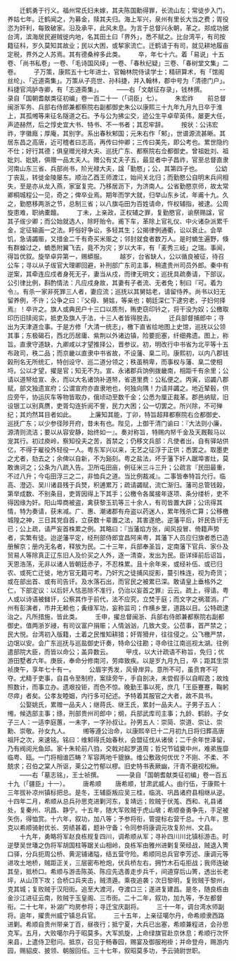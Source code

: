 <!-- { "loadSidebar": true } -->
　　迁鹤勇于行义。福州常氏妇未嫁，其夫陈国勳得罪，长流山左；常徒步入门，养姑七年。迁鹤闻之，为募金，赎其夫归。海上军兴，泉州有里长大当之费；胥役恣为奸利，每致破家。沿及承平，此风未息。为言于总督兴永朝，革之。郑成功据台湾，滨海居民避贼徙内地，名其田土曰「界外」，悉不赋之。比台湾平，有司按籍征科，岁久莫知其故业；民以大困，或挈家流亡。迁鹤请于有司，就见耕地履亩定税，界外之人苏焉。其有德桑梓多此类。
　　卒，年七十六。着「易说」十五卷、「尚书私卷」一卷、「毛诗国风绎」一卷、「春秋纪疑」三卷、「春树堂文集」二卷。
　　子万策，康熙五十七年进士，官翰林院侍读学士；精研算术，有「馆阁丝纶」、「近道斋集」。万策从子亮世、孙科捷，并入翰林，郡中号为「清德门户」。科捷官鸿胪寺卿，有「志道斋集」。
　　——右「文献征存录」，钱林撰。
　　--录自「国朝耆献类征初编」卷一百二十一（「词臣」七）。
　　朱宏祚
　　前总督闽浙军务、兵部右侍郎兼都察院右副都御史朱公以康熙三十九年九月九日卒于淮上，其孤缃等来征名隧道之石。予与公为拂尘交，迹公生平卓荦英伟，屡更大任，声迹赫然，后之惇史宜大书、特书、不一书者；其忍牢辞。
　　按状：公讳宏祚，字徽廕；厚庵，其别字。系出春秋邾国；元朱右作「邾」，世谱源流甚晰。其居东昌之高唐，近可稽者曰志高，再传曰仲卿；三传曰美先，即公考也。累世隐约不仕；好行其德；俱皇赠光禄大夫、巡抚广东、都察院右佥都御史。曾祖妣刘、祖妣刘、妣姚，俱赠一品太夫人。赠公有丈夫子五，最显者中子昌祚，官至总督直隶河南山东三省、兵部尚书，阶光禄大夫，諡「勤愍」；公，其第四子也。
　　公幼丁丧乱，转徙金陵屡东。顺治乙酉王师渡江，始间关北归；而勤愍公自明末兵间相失，至是亦从龙入燕，家室复完。乃移居沥下，为济南人。公省勤愍京师，故太常卿桐城程公一见，奇之；俾卒业焉。期年而学大就，归举山东乡试，年甫十九。久之，勤愍移两浙之节，总制三省；以八旗屯田为百姓请命，忤权辅指，被逮。公周旋患难，职纳橐饘。
　　丁未，上亲政，正权辅之罪，复勤愍官，谕祭赐諡，官其子绂少卿；而公始就选人，除盱贻令。甫下车，革除上官礼仪、中火诸杂派累千金，定征输画一之法。盱俗好争讼，多轻其生；公揭律例通衢，讼以衰止。会旱饥，急请蠲赈，又措金二千有奇买米赈之；邻封就食者数万人。是时蝻生遍野，倏有群蝗过之，蝻悉附翼飞去，竟不为灾；岁以大丰，有「麦秀三岐」之瑞。事闻，得旨优叙。旋举卓异第一，赐蟒服。
　　越岁，台省缺人，公以循良被征，待召公车；寻以从子绂官大理卿回避，补刑部广东司主事，稍遣贵州司员外郎。秦中有逆案，其牵连应戍者身死无子，妻当从戍，而律无明文；巡抚具疏奏请，下部议。公引律比例，斟酌情法：凡应戍身故，其妻有子者流、无者免；制曰『可。着为令』。有杀一家非死罪三人者，妻应流；巡抚以其舅姑老，请留侍养。尚书以妇无留养例，不许；公争之曰：『父母、舅姑，等亲也；朝廷深仁下逮穷老，子妇何择焉』！卒许之。旗人或典民户十三口以质剂，贿吏窃印钤之，将干没为奴；公檄取印历旧牍阅实，抵吏及旗人于法，十三人者皆得脱去。
　　迁兵部督捕郎中；寻出为天津道佥事。于是方修「大清一统志」，檄下直省绘地图上史馆，巡抚以公领其事；东极碣石，西北历居庸、紫荆以外诸边镇，险要扼塞，纤细弗遗。图上，称旨。直隶守道缺，九卿咸以才望推择公，晋参议。初，明改行中书省为北平等十五布政司，秩二品；而京畿以直隶中书省故，不设藩、臬二司。康熙初，以内八郡钱榖刑名无所统汇，特创设守、巡二道分领之；秩虽稍卑，而事权与藩、臬二使相埒。公以才望，擢是官；知无不为。宣、永诸郡兵饷例拨畿南，相距千有余里；公请以道帑给宣、永，而以大名诸饷补道帑，省道里费：公私便之。丙寅，诏蠲八郡赋，部文独遗宣府；公谓宣府亦直隶地也，何独向隅！力请并蠲之。地近辇毂，供应旁午，协运灰车等物皆取办，俄顷动至数千金；公悉为厘正裁革。郡邑纳赋，旧设银工以别真赝，吏胥勾连折阅不訾，民力大困；公一切罢之。所兴除，不可殚纪；其灼然耳目者如此。
　　上廉知其能，丁卯，特旨超拜都察院右佥都御史、巡抚广东；以少参径陟开府，昔未有也。陛见，上御干清门谕曰：『大法则小廉，源清则流洁；要以从容安静，始终如一』。奏对称旨，特赐内帑千金及天厩鞍马以宠其行。初过庾岭，察知役夫之苦，首禁之；仍移文兵部：凡使者出，自有驿站供亿，不得于雇役外轻役一人。粤东军兴以来，无艺之征浮于正供；悉罢之。取墨吏之尤者，劾去之；余俾以自新，不为谿刻。粤之盐法，坏于藩下奸人踞埠害灶，莫敢谯诃之；公条为八疏入告。卫所屯田亩，例征米三斗三升；公疏言『民田最重，不过八升；今屯田浮三之二，非恤兵之道。当比例裁减』。二事皆奉特旨允行。临高、澄迈、吴川诸县残于兵燹，积逋累万；疏请蠲赋，流亡渐归。藩司总管钱榖，第举成数、不别条目，吏胥因得上下其手；公檄令各属接年逐项、条分缕析，吏不得因缘为奸。阳山埠商被盗，禽获黎玉玑等三十余人，有司皆置大辟；公讯得其情，特为奏请，获末减。广、惠、潮诸郡有舟盗以药迷人，累年残杀亡算；公移檄城隍之神，三日其党自首，立获数十辈置之法，其害遂绝。逆藩平后，奸民告讦无已；公上疏，请严妄首株累之例。其略曰：『当藩焰方张，闻风投冒、倚籍声势者，实繁有徒。迨逆藩平定，经刑部侍郎宜昌阿来粤，其藩下人员应归旗者悉已造册解京；册内无名者，释放为民。二十三年，兵部奉圣旨，定南藩下官兵、家仆及贸易人等除真正辽东旧人及价买之人外，逐一清查，发出为民。臣详绎前后诏旨，天恩浩荡，无非以诸人皆朝廷赤子，不忍株累。且十余年来，或经补伍、或已归农、或死亡迁徙，地方官无籍可考。乃奸宄之徒捕风捉影，蔓引株连，视为奇货；或在部出首、或有司告讦。及水落石出，而官民之被累已深。敢请皇上垂格外之仁，下部定议：以后奸人怙恶除不准行，仍治以妄首之罪』云云。疏上，得请。粤人或以诗语被雠讦，公察其作于前代，法不应究，立焚于庭；而文字之祸潜消。广州有彭演者，市井无赖也；夤缘军功，妄称监司；作横乡里，道路以目。公特疏逮治之。凡所措施，皆此类。
　　壬申，擢总督闽浙、兵部右侍郎兼都察院右副都御史。值两浙岁祲，有司议富户捐赈；人情汹汹，几致大变。公莅事，首严禁之；民大悦。台湾初入版籍，土着之民惟知耕猎；奸胥猾弁，往往侵之。公飞檄严禁，边氓以安。会广东巡抚与巡盐御史讦奏，特命公往勘；寻命往江南巡视太湖。往例遣部院大臣，而皆以命公；盖异数云。
　　甲戌，以大计疏语不称旨，免归；优游田墅者六年。庚辰，奉命分修南河，劳瘁致疾。以是岁九月九日，卒；距其生崇祯庚午，享年七十有一。
　　公眉宇秀发，风骨岸异。意所不可，虽贲育不可夺。尤精于吏事，自县令至制府，案牍旁午，手自剖决，未尝假手以自暇逸；故烛照数计，而事立办。遗艰投钜，而色不惊。晚勤王事以死，庶几「王臣蹇蹇，鞠躬尽瘁」者矣。公孝友睦姻，内行多可纪述。予特着其服官之大者，故不具书。
　　公娶姚氏，累赠一品夫人；继蒋氏、继王氏，累封一品夫人。子男子五人：缃，候选部主事；绦，刑部贵州司郎中；纲，兵部武库司主事；九龄、鹤龄。子女子三人：一适李庭蕙，一未字，一字孙叔让。孙男五人：崇简、崇道、崇让、崇勳、崇敬。孙女九人。
　　缃等遵公治命，以康熙辛巳十二月初九日将归葬高唐祖阡之次，来速铭。铭曰：维邾得氏始春秋，会盟征伐从诸侯；二千余年世泽留，乃有阀阅光鱼邱。家十朱轮前八驺，交戟对起罗道周；哲兄节钺奠中州，难弟旌靡临粤、瓯。一门将相谁匹畴？军容两地千貔貅。维公敷政何优优？不刚、不柔、不兢求；召伯之棠人所讴，莱公之竹郁以樛。旧史特书表厥幽，汗青不磨视松楸。
　　——右「墓志铭」，王士祯撰。
　　——录自「国朝耆献类征初编」卷一百五十九（「疆臣」十一）。
　　唐希顺
　　唐希顺，甘肃武威人。由行伍，于康熙十三年拔补凉州镇标把总。是冬，王辅臣叛应吴三桂，临洮、巩昌诸府县相继从逆。十四年二月，希顺从总兵孙思克进剿河东，复靖远；败贼于伏羗、西和、礼县诸处，复秦州、巩昌、静宁。十五年，随大军败贼于虎山墩；希顺奋勇争先，手足被矢伤，得恤赏。十六年，叙功，加八等；予参将衔，管提标右营千总。十八年，思克以希顺骑射优长、劳绩甚着，题补守备；令同参将康调元攻复阶州、文县。
　　十九年，勇略将军赵良栋规复四川，调希顺从军；寻补四川川北镇标游击。时逆孽吴世璠之伪将军胡国柱等踞关山相岭，良栋军由雅州进剿复荣经战，贼退入箐口驿，分兵扼周公桥、黄泥铺诸隘，结五营守险。希顺同总兵官李芳述、康调元等进攻土地桥，贼距正关，三层密布枪炮，伏兵桥左右，拥竹木石屯拒战；我师连破其垒，抵桥口。希顺与游击陈英、陈应先选善走步兵千，间道穿后山箐，透出长老坪，从山顶下攻；合桥口兵夹击，贼溃遁。乘夜追袭；次日黎明，复败贼于黎州，克其城；复败贼于汉阳街。追至大渡河，夺渡口三；遂进复建昌。是冬，随良栋由金沙江进征云南，败贼于玉皇阁、三市街。二十二年，叙功，加九等，予左都督衔。二十七年，补湖广均房参将；寻迁宝庆副将。
　　三十一年，调台湾水师副将。逾年，擢贵州威宁镇总兵官。
　　三十五年，上亲征噶尔丹，命希顺隶西路进剿。希顺自贵州带亲丁百，昼夜行；抵宁夏，大兵已出塞，希顺兼程进，会孙思克军。五月，大败噶尔丹于昭莫多。大军凯旋，上命绿旗官赴京休息；希顺行次怀来县，上遣侍卫慰问。抵京，召见于畅春园，赐宴及御服袍褂；并命登舟，赐游内园，赐貂皮、披领、朝服回任。三十七年，叙昭莫多功，予云骑尉世职。
